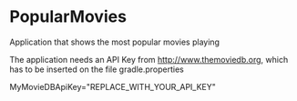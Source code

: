 # PopularMovies
Application that shows the most popular movies playing

The application needs an API Key from http://www.themoviedb.org, which has to be inserted on the file gradle.properties

MyMovieDBApiKey="REPLACE_WITH_YOUR_API_KEY"



